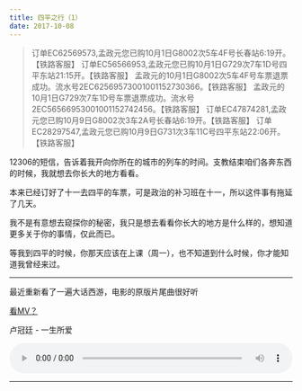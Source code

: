 ```yaml
---
title: 四平之行（1）
date: 2017-10-08
---
```


> 订单EC62569573,孟政元您已购10月1日G8002次5车4F号长春站6:19开。【铁路客服】
  订单EC56566953,孟政元您已购10月1日G729次7车1D号四平东站21:15开。【铁路客服】
  孟政元的10月1日G8002次5车4F号车票退票成功。流水号2EC62569573001001152730366。【铁路客服】
  孟政元的10月1日G729次7车1D号车票退票成功。流水号2EC56566953001001152742456。【铁路客服】
  订单EC47874281,孟政元您已购10月9日G8002次3车2A号长春站6:19开。【铁路客服】
  订单EC28297547,孟政元您已购10月9日G731次3车11C号四平东站22:06开。【铁路客服】

12306的短信，告诉着我开向你所在的城市的列车的时间。支教结束咱们各奔东西的时候，我就想去你长大的地方看看。

本来已经订好了十一去四平的车票，可是政治的补习班在十一，所以这件事有拖延了几天。

我不是有意想去窥探你的秘密，我只是想去看看你长大的地方是什么样的，想知道更多关于你的事情，仅此而已。

等我到四平的时候，你那天应该在上课（周一），也不知道到什么时候，你才能知道我曾经来过。

---

最近重新看了一遍大话西游，电影的原版片尾曲很好听

[看MV？](https://www.bilibili.com/video/av1647636/?zw)


卢冠廷 - 一生所爱

<audio src="https://cn-twesix-static.oss-cn-beijing.aliyuncs.com/bynbyn/audio/%E5%8D%A2%E5%86%A0%E5%BB%B7%20-%20%E4%B8%80%E7%94%9F%E6%89%80%E7%88%B1.mp3" style="width: 100%;" controls></audio>

---